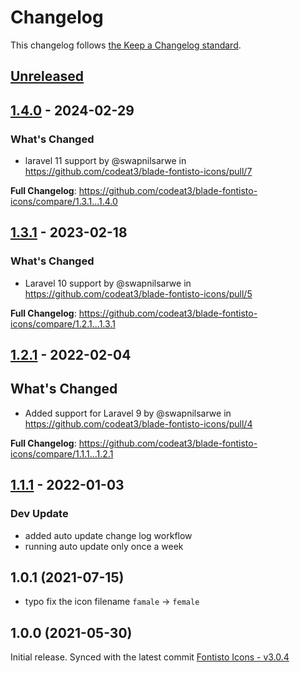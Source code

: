 # Changelog

This changelog follows [the Keep a Changelog standard](https://keepachangelog.com).

## [Unreleased](https://github.com/codeat3/blade-fontisto-icons/compare/1.4.0...HEAD)

## [1.4.0](https://github.com/codeat3/blade-fontisto-icons/compare/1.3.1...1.4.0) - 2024-02-29

### What's Changed

* laravel 11 support by @swapnilsarwe in https://github.com/codeat3/blade-fontisto-icons/pull/7

**Full Changelog**: https://github.com/codeat3/blade-fontisto-icons/compare/1.3.1...1.4.0

## [1.3.1](https://github.com/codeat3/blade-fontisto-icons/compare/1.2.1...1.3.1) - 2023-02-18

### What's Changed

- Laravel 10 support by @swapnilsarwe in https://github.com/codeat3/blade-fontisto-icons/pull/5

**Full Changelog**: https://github.com/codeat3/blade-fontisto-icons/compare/1.2.1...1.3.1

## [1.2.1](https://github.com/codeat3/blade-fontisto-icons/compare/1.1.1...1.2.1) - 2022-02-04

## What's Changed

- Added support for Laravel 9 by @swapnilsarwe in https://github.com/codeat3/blade-fontisto-icons/pull/4

**Full Changelog**: https://github.com/codeat3/blade-fontisto-icons/compare/1.1.1...1.2.1

## [1.1.1](https://github.com/codeat3/blade-fontisto-icons/compare/1.0.1...1.1.1) - 2022-01-03

### Dev Update

- added auto update change log workflow
- running auto update only once a week

## 1.0.1 (2021-07-15)

- typo fix the icon filename `famale` -> `female`

## 1.0.0 (2021-05-30)

Initial release.
Synced with the latest commit [Fontisto Icons - v3.0.4](https://github.com/kenangundogan/fontisto/releases/tag/v3.0.4)
